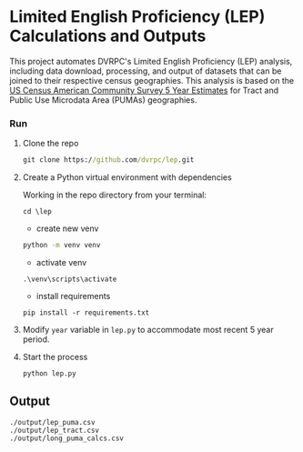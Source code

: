 # Limited English Proficiency (LEP) Calculations and Outputs

This project automates DVRPC's Limited English Proficiency (LEP) analysis, including data download, processing, and output of datasets that can be joined to their respective census geographies. This analysis is based on the [US Census American Community Survey 5 Year Estimates](https://www.census.gov/data/developers/data-sets/acs-5year.html) for Tract and Public Use Microdata Area (PUMAs) geographies.


### Run
1. Clone the repo
    ``` cmd
    git clone https://github.com/dvrpc/lep.git
    ```
2. Create a Python virtual environment with dependencies

    Working in the repo directory from your terminal:

   ```
   cd \lep
   ```
    - create new venv
    ```cmd
    python -m venv venv
    ```
    - activate venv
    ```
    .\venv\scripts\activate
    ```
    - install requirements
    ```
    pip install -r requirements.txt
    ```
3. Modify `year` variable in `lep.py` to accommodate most recent 5 year period.

4. Start the process
    ```
    python lep.py
    ```

## Output
```
./output/lep_puma.csv
./output/lep_tract.csv
./output/long_puma_calcs.csv
```